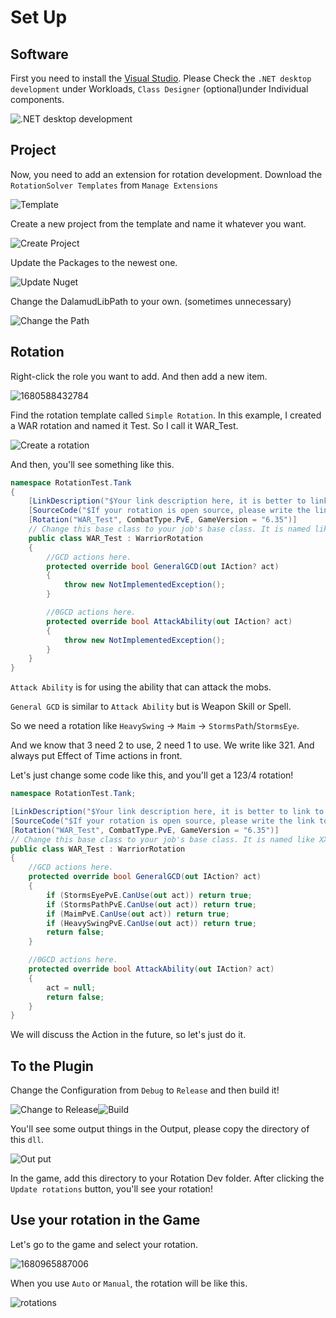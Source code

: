 # Set Up

## Software

First you need to install the [Visual Studio](https://visualstudio.microsoft.com/). Please Check the `.NET desktop development`  under Workloads, `Class Designer` (optional)under Individual components.

![.NET desktop development](/assets/image-20230122152037534.png)

## Project

Now, you need to add an extension for rotation development. Download the `RotationSolver Templates` from `Manage Extensions`

![Template](/assets/1680587392644.png)

Create a new project from the template and name it whatever you want.

![Create Project](/assets/1680587583305.png)

Update the Packages to the newest one.

![Update Nuget](/assets/1680587915851.png)

Change the DalamudLibPath to your own. (sometimes unnecessary)

![Change the Path](/assets/1680588115090.png)

## Rotation

Right-click the role you want to add. And then add a new item.

![1680588432784](/assets/1680588432784.png)

Find the rotation template called `Simple Rotation`. In this example, I created a WAR rotation and named it Test. So I call it WAR_Test.

![Create a rotation](/assets/1680588677659.png)

And then, you'll see something like this.

``` c#
namespace RotationTest.Tank
{
    [LinkDescription("$Your link description here, it is better to link to a png! this attribute can be multiple! $")]
    [SourceCode("$If your rotation is open source, please write the link to this attribute! $")]
	[Rotation("WAR_Test", CombatType.PvE, GameVersion = "6.35")]
    // Change this base class to your job's base class. It is named like XXX_Base.
    public class WAR_Test : WarriorRotation
    {
        //GCD actions here.
        protected override bool GeneralGCD(out IAction? act)
        {
            throw new NotImplementedException();
        }

        //0GCD actions here.
        protected override bool AttackAbility(out IAction? act)
        {
            throw new NotImplementedException();
        }
    }
}
```



`Attack Ability` is for using the ability that can attack the mobs.

`General GCD` is similar to `Attack Ability` but is Weapon Skill or Spell.

So we need a rotation like `HeavySwing` -> `Maim` -> `StormsPath`/`StormsEye`.

And we know that 3 need 2 to use, 2 need 1 to use. We write like 321. And always put Effect of Time actions in front.

Let's just change some code like this, and you'll get a 123/4 rotation!

``` c#
namespace RotationTest.Tank;

[LinkDescription("$Your link description here, it is better to link to a png! this attribute can be multiple! $")]
[SourceCode("$If your rotation is open source, please write the link to this attribute! $")]
[Rotation("WAR_Test", CombatType.PvE, GameVersion = "6.35")]
// Change this base class to your job's base class. It is named like XXX_Base.
public class WAR_Test : WarriorRotation
{
    //GCD actions here.
    protected override bool GeneralGCD(out IAction? act)
    {
        if (StormsEyePvE.CanUse(out act)) return true;
        if (StormsPathPvE.CanUse(out act)) return true;
        if (MaimPvE.CanUse(out act)) return true;
        if (HeavySwingPvE.CanUse(out act)) return true;
        return false;
    }

    //0GCD actions here.
    protected override bool AttackAbility(out IAction? act)
    {
        act = null;
        return false;
    }
}
```

We will discuss the Action in the future, so let's just do it.

## To the Plugin

Change the Configuration from `Debug` to `Release` and then build it!

![Change to Release](/assets/image-20230404141821517.png)![Build](/assets/image-20230404141847740.png)

You'll see some output things in the Output, please copy the directory of this `dll`.

![Out put](/assets/1680589498456.png)

In the game, add this directory to your Rotation Dev folder. After clicking the `Update rotations` button, you'll see your rotation!

## Use your rotation in the Game

Let's go to the game and select your rotation.

<!--The selection image-->

![1680965887006](assets/1680965887006.png)

When you use `Auto` or `Manual`, the rotation will be like this.

![rotations](/assets/image-20230408222335027.png)
